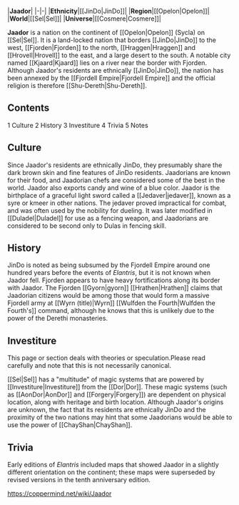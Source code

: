 |**Jaador**|
|-|-|
|**Ethnicity**|[[JinDo\|JinDo]]|
|**Region**|[[Opelon\|Opelon]]|
|**World**|[[Sel\|Sel]]|
|**Universe**|[[Cosmere\|Cosmere]]|

**Jaador** is a nation on the continent of [[Opelon\|Opelon]] (Sycla) on [[Sel\|Sel]]. It is a land-locked nation that borders [[JinDo\|JinDo]] to the west, [[Fjorden\|Fjorden]] to the north, [[Hraggen\|Hraggen]] and [[Hrovell\|Hrovell]] to the east, and a large desert to the south. A notable city named [[Kjaard\|Kjaard]] lies on a river near the border with Fjorden. Although Jaador's residents are ethnically [[JinDo\|JinDo]], the nation has been annexed by the [[Fjordell Empire\|Fjordell Empire]] and the official religion is therefore [[Shu-Dereth\|Shu-Dereth]].

## Contents

1 Culture
2 History
3 Investiture
4 Trivia
5 Notes


## Culture
Since Jaador's residents are ethnically JinDo, they presumably share the dark brown skin and fine features of JinDo residents. Jaadorians are known for their food, and Jaadorian chefs are considered some of the best in the world. Jaador also exports candy and wine of a blue color.
Jaador is the birthplace of a graceful light sword called a [[Jedaver\|jedaver]], known as a syre or kmeer in other nations. The jedaver proved impractical for combat, and was often used by the nobility for dueling. It was later modified in [[Duladel\|Duladel]] for use as a fencing weapon, and Jaadorians are considered to be second only to Dulas in fencing skill.

## History
JinDo is noted as being subsumed by the Fjordell Empire around one hundred years before the events of *Elantris*, but it is not known when Jaador fell. Fjorden appears to have heavy fortifications along its border with Jaador. The Fjorden [[Gyorn\|gyorn]] [[Hrathen\|Hrathen]] claims that Jaadorian citizens would be among those that would form a massive Fjordell army at [[Wyrn (title)\|Wyrn]] [[Wulfden the Fourth\|Wulfden the Fourth's]] command, although he knows that this is unlikely due to the power of the Derethi monasteries.

## Investiture
This page or section deals with theories or speculation.Please read carefully and note that this is not necessarily canonical.

[[Sel\|Sel]] has a "multitude" of magic systems that are powered by [[Investiture\|Investiture]] from the [[Dor\|Dor]]. These magic systems (such as [[AonDor\|AonDor]] and [[Forgery\|Forgery]]) are dependent on physical location, along with heritage and birth location. Although Jaador's origins are unknown, the fact that its residents are ethnically JinDo and the proximity of the two nations may hint that some Jaadorians would be able to use the power of [[ChayShan\|ChayShan]].

## Trivia
Early editions of *Elantris* included maps that showed Jaador in a slightly different orientation on the continent; these maps were superseded by revised versions in the tenth anniversary edition.


https://coppermind.net/wiki/Jaador